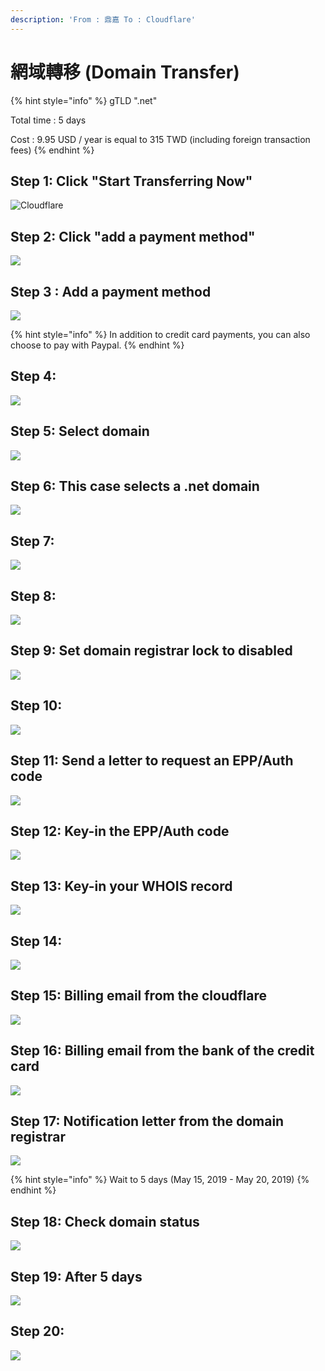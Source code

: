 ```yaml
---
description: 'From : 鼎嘉 To : Cloudflare'
---
```


# 網域轉移 \(Domain Transfer\)

{% hint style="info" %}
gTLD ".net"

Total time : 5 days

Cost : 9.95 USD / year is equal to 315 TWD \(including foreign transaction fees\)
{% endhint %}

## Step 1: Click "Start Transferring Now"

![Cloudflare](.gitbook/assets/dnt001.png)

## Step 2: Click "add a payment method"

![](.gitbook/assets/dnt002.png)

## Step 3 : Add a payment method

![](.gitbook/assets/dnt003.png)

{% hint style="info" %}
 In addition to credit card payments, you can also choose to pay with Paypal.
{% endhint %}

## Step 4:

![](.gitbook/assets/dnt004.png)

## Step 5: Select domain

![](.gitbook/assets/dnt005.png)

## Step 6: This case selects a .net domain

![](.gitbook/assets/dnt006.png)

## Step 7:

![](.gitbook/assets/dnt007.png)

## Step 8:

![](.gitbook/assets/dnt008.png)

## Step 9: Set domain registrar lock to disabled

![](.gitbook/assets/dnt009.png)

## Step 10:

![](.gitbook/assets/dnt010.png)

## Step 11: Send a letter to request an EPP/Auth code

![](.gitbook/assets/dnt011.png)

## Step 12: Key-in the EPP/Auth code

![](.gitbook/assets/dnt012.png)

## Step 13: Key-in your WHOIS record

![](.gitbook/assets/dnt013.png)

## Step 14:

![](.gitbook/assets/dnt014.png)

## Step 15: Billing email from the cloudflare

![](.gitbook/assets/dnt015.png)

## Step 16: Billing email from the bank of the credit card

![](.gitbook/assets/dnt016.png)

## Step 17: Notification letter from the domain registrar

![](.gitbook/assets/dnt017.png)

{% hint style="info" %}
Wait to 5 days \(May 15, 2019 - May 20, 2019\)
{% endhint %}

## Step 18: Check domain status

![](.gitbook/assets/dnt018.png)

## Step 19: After 5 days

![](.gitbook/assets/dnt021.png)

## Step 20:

![](.gitbook/assets/dnt022.png)



